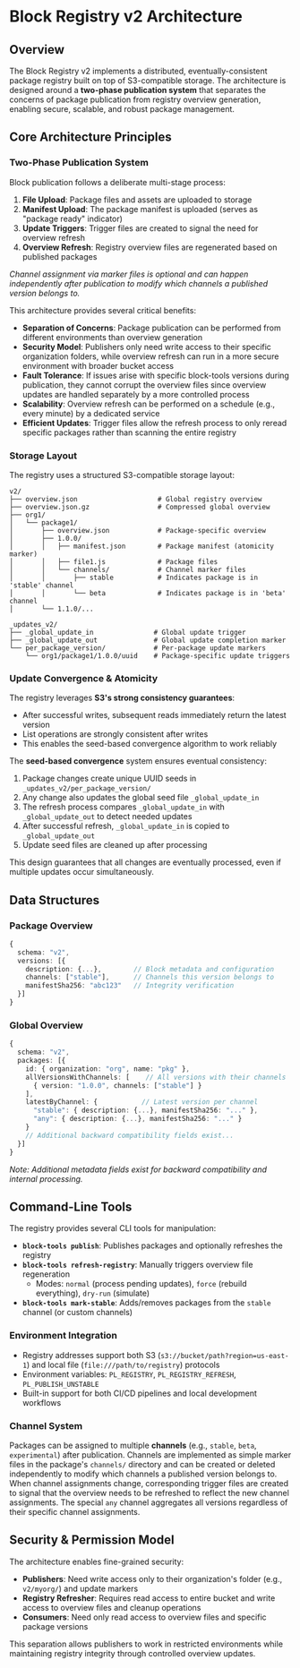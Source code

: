 # Block Registry v2 Architecture

## Overview

The Block Registry v2 implements a distributed, eventually-consistent package registry built on top of S3-compatible storage. The architecture is designed around a **two-phase publication system** that separates the concerns of package publication from registry overview generation, enabling secure, scalable, and robust package management.

## Core Architecture Principles

### Two-Phase Publication System

Block publication follows a deliberate multi-stage process:

1. **File Upload**: Package files and assets are uploaded to storage
2. **Manifest Upload**: The package manifest is uploaded (serves as "package ready" indicator)
3. **Update Triggers**: Trigger files are created to signal the need for overview refresh
4. **Overview Refresh**: Registry overview files are regenerated based on published packages

*Channel assignment via marker files is optional and can happen independently after publication to modify which channels a published version belongs to.*

This architecture provides several critical benefits:

- **Separation of Concerns**: Package publication can be performed from different environments than overview generation
- **Security Model**: Publishers only need write access to their specific organization folders, while overview refresh can run in a more secure environment with broader bucket access
- **Fault Tolerance**: If issues arise with specific block-tools versions during publication, they cannot corrupt the overview files since overview updates are handled separately by a more controlled process
- **Scalability**: Overview refresh can be performed on a schedule (e.g., every minute) by a dedicated service
- **Efficient Updates**: Trigger files allow the refresh process to only reread specific packages rather than scanning the entire registry

### Storage Layout

The registry uses a structured S3-compatible storage layout:

```
v2/
├── overview.json                    # Global registry overview
├── overview.json.gz                 # Compressed global overview
├── org1/
│   └── package1/
│       ├── overview.json            # Package-specific overview
│       ├── 1.0.0/
│       │   ├── manifest.json        # Package manifest (atomicity marker)
│       │   ├── file1.js             # Package files
│       │   └── channels/            # Channel marker files
│       │       ├── stable           # Indicates package is in 'stable' channel
│       │       └── beta             # Indicates package is in 'beta' channel
│       └── 1.1.0/...

_updates_v2/
├── _global_update_in               # Global update trigger
├── _global_update_out              # Global update completion marker
└── per_package_version/            # Per-package update markers
    └── org1/package1/1.0.0/uuid    # Package-specific update triggers
```

### Update Convergence & Atomicity

The registry leverages **S3's strong consistency guarantees**:

- After successful writes, subsequent reads immediately return the latest version
- List operations are strongly consistent after writes
- This enables the seed-based convergence algorithm to work reliably

The **seed-based convergence** system ensures eventual consistency:

1. Package changes create unique UUID seeds in `_updates_v2/per_package_version/`
2. Any change also updates the global seed file `_global_update_in`
3. The refresh process compares `_global_update_in` with `_global_update_out` to detect needed updates
4. After successful refresh, `_global_update_in` is copied to `_global_update_out`
5. Update seed files are cleaned up after processing

This design guarantees that all changes are eventually processed, even if multiple updates occur simultaneously.

## Data Structures

### Package Overview
```typescript
{
  schema: "v2",
  versions: [{
    description: {...},        // Block metadata and configuration
    channels: ["stable"],      // Channels this version belongs to
    manifestSha256: "abc123"   // Integrity verification
  }]
}
```

### Global Overview  
```typescript
{
  schema: "v2",
  packages: [{
    id: { organization: "org", name: "pkg" },
    allVersionsWithChannels: [    // All versions with their channels
      { version: "1.0.0", channels: ["stable"] }
    ],
    latestByChannel: {           // Latest version per channel
      "stable": { description: {...}, manifestSha256: "..." },
      "any": { description: {...}, manifestSha256: "..." }
    }
    // Additional backward compatibility fields exist...
  }]
}
```

*Note: Additional metadata fields exist for backward compatibility and internal processing.*

## Command-Line Tools

The registry provides several CLI tools for manipulation:

- **`block-tools publish`**: Publishes packages and optionally refreshes the registry
- **`block-tools refresh-registry`**: Manually triggers overview file regeneration
  - Modes: `normal` (process pending updates), `force` (rebuild everything), `dry-run` (simulate)
- **`block-tools mark-stable`**: Adds/removes packages from the `stable` channel (or custom channels)

### Environment Integration
- Registry addresses support both S3 (`s3://bucket/path?region=us-east-1`) and local file (`file:///path/to/registry`) protocols
- Environment variables: `PL_REGISTRY`, `PL_REGISTRY_REFRESH`, `PL_PUBLISH_UNSTABLE`
- Built-in support for both CI/CD pipelines and local development workflows

### Channel System

Packages can be assigned to multiple **channels** (e.g., `stable`, `beta`, `experimental`) after publication. Channels are implemented as simple marker files in the package's `channels/` directory and can be created or deleted independently to modify which channels a published version belongs to. When channel assignments change, corresponding trigger files are created to signal that the overview needs to be refreshed to reflect the new channel assignments. The special `any` channel aggregates all versions regardless of their specific channel assignments.

## Security & Permission Model

The architecture enables fine-grained security:

- **Publishers**: Need write access only to their organization's folder (e.g., `v2/myorg/`) and update markers
- **Registry Refresher**: Requires read access to entire bucket and write access to overview files and cleanup operations  
- **Consumers**: Need only read access to overview files and specific package versions

This separation allows publishers to work in restricted environments while maintaining registry integrity through controlled overview updates.
